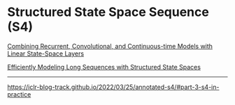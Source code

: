 # Structured State Space Sequence (S4)

[Combining Recurrent, Convolutional, and Continuous-time Models with Linear State-Space Layers](https://arxiv.org/pdf/2110.13985)

[Efficiently Modeling Long Sequences with Structured State Spaces](https://arxiv.org/pdf/2111.00396)

-----------

https://iclr-blog-track.github.io/2022/03/25/annotated-s4/#part-3-s4-in-practice